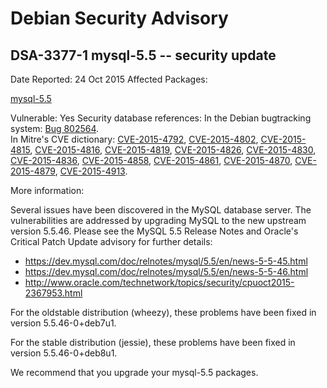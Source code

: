 
Debian Security Advisory
========================


DSA-3377-1 mysql-5.5 -- security update
---------------------------------------



Date Reported:
24 Oct 2015
Affected Packages:

[mysql-5.5](https://packages.debian.org/src:mysql-5.5)

Vulnerable:
Yes
Security database references:
In the Debian bugtracking system: [Bug 802564](https://bugs.debian.org/cgi-bin/bugreport.cgi?bug=802564).  
In Mitre's CVE dictionary: [CVE-2015-4792](https://security-tracker.debian.org/tracker/CVE-2015-4792), [CVE-2015-4802](https://security-tracker.debian.org/tracker/CVE-2015-4802), [CVE-2015-4815](https://security-tracker.debian.org/tracker/CVE-2015-4815), [CVE-2015-4816](https://security-tracker.debian.org/tracker/CVE-2015-4816), [CVE-2015-4819](https://security-tracker.debian.org/tracker/CVE-2015-4819), [CVE-2015-4826](https://security-tracker.debian.org/tracker/CVE-2015-4826), [CVE-2015-4830](https://security-tracker.debian.org/tracker/CVE-2015-4830), [CVE-2015-4836](https://security-tracker.debian.org/tracker/CVE-2015-4836), [CVE-2015-4858](https://security-tracker.debian.org/tracker/CVE-2015-4858), [CVE-2015-4861](https://security-tracker.debian.org/tracker/CVE-2015-4861), [CVE-2015-4870](https://security-tracker.debian.org/tracker/CVE-2015-4870), [CVE-2015-4879](https://security-tracker.debian.org/tracker/CVE-2015-4879), [CVE-2015-4913](https://security-tracker.debian.org/tracker/CVE-2015-4913).  

More information:

Several issues have been discovered in the MySQL database server. The
vulnerabilities are addressed by upgrading MySQL to the new upstream
version 5.5.46. Please see the MySQL 5.5 Release Notes and Oracle's
Critical Patch Update advisory for further details:


* <https://dev.mysql.com/doc/relnotes/mysql/5.5/en/news-5-5-45.html>
* <https://dev.mysql.com/doc/relnotes/mysql/5.5/en/news-5-5-46.html>
* <http://www.oracle.com/technetwork/topics/security/cpuoct2015-2367953.html>


For the oldstable distribution (wheezy), these problems have been fixed
in version 5.5.46-0+deb7u1.


For the stable distribution (jessie), these problems have been fixed in
version 5.5.46-0+deb8u1.


We recommend that you upgrade your mysql-5.5 packages.





